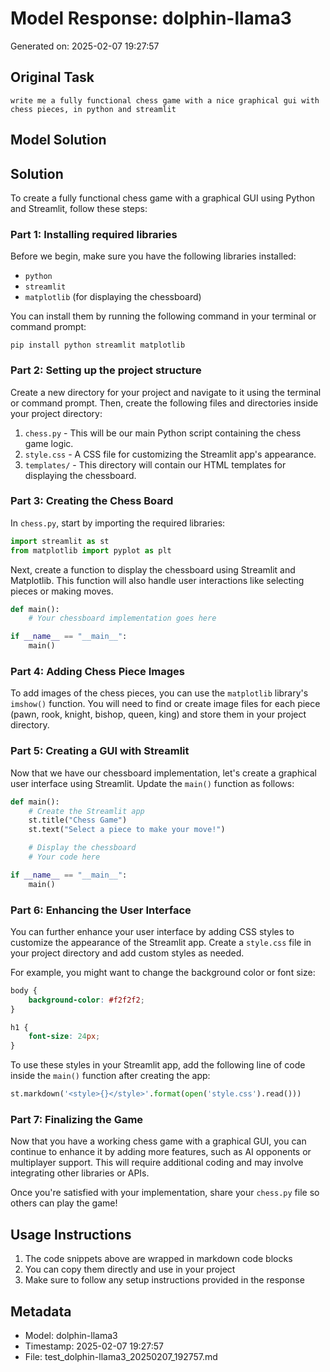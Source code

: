 # Model Response: dolphin-llama3
Generated on: 2025-02-07 19:27:57

## Original Task
```
write me a fully functional chess game with a nice graphical gui with  chess pieces, in python and streamlit
```

## Model Solution
## Solution

To create a fully functional chess game with a graphical GUI using Python and Streamlit, follow these steps:

### Part 1: Installing required libraries

Before we begin, make sure you have the following libraries installed:
- `python`
- `streamlit`
- `matplotlib` (for displaying the chessboard)

You can install them by running the following command in your terminal or command prompt:
```shell
pip install python streamlit matplotlib
```

### Part 2: Setting up the project structure

Create a new directory for your project and navigate to it using the terminal or command prompt. Then, create the following files and directories inside your project directory:

1. `chess.py` - This will be our main Python script containing the chess game logic.
2. `style.css` - A CSS file for customizing the Streamlit app's appearance.
3. `templates/` - This directory will contain our HTML templates for displaying the chessboard.

### Part 3: Creating the Chess Board

In `chess.py`, start by importing the required libraries:
```python
import streamlit as st
from matplotlib import pyplot as plt
```

Next, create a function to display the chessboard using Streamlit and Matplotlib. This function will also handle user interactions like selecting pieces or making moves.
```python
def main():
    # Your chessboard implementation goes here

if __name__ == "__main__":
    main()
```

### Part 4: Adding Chess Piece Images

To add images of the chess pieces, you can use the `matplotlib` library's `imshow()` function. You will need to find or create image files for each piece (pawn, rook, knight, bishop, queen, king) and store them in your project directory.

### Part 5: Creating a GUI with Streamlit

Now that we have our chessboard implementation, let's create a graphical user interface using Streamlit. Update the `main()` function as follows:
```python
def main():
    # Create the Streamlit app
    st.title("Chess Game")
    st.text("Select a piece to make your move!")

    # Display the chessboard
    # Your code here

if __name__ == "__main__":
    main()
```

### Part 6: Enhancing the User Interface

You can further enhance your user interface by adding CSS styles to customize the appearance of the Streamlit app. Create a `style.css` file in your project directory and add custom styles as needed.

For example, you might want to change the background color or font size:
```css
body {
    background-color: #f2f2f2;
}

h1 {
    font-size: 24px;
}
```

To use these styles in your Streamlit app, add the following line of code inside the `main()` function after creating the app:
```python
st.markdown('<style>{}</style>'.format(open('style.css').read()))
```

### Part 7: Finalizing the Game

Now that you have a working chess game with a graphical GUI, you can continue to enhance it by adding more features, such as AI opponents or multiplayer support. This will require additional coding and may involve integrating other libraries or APIs.

Once you're satisfied with your implementation, share your `chess.py` file so others can play the game!

## Usage Instructions
1. The code snippets above are wrapped in markdown code blocks
2. You can copy them directly and use in your project
3. Make sure to follow any setup instructions provided in the response

## Metadata
- Model: dolphin-llama3
- Timestamp: 2025-02-07 19:27:57
- File: test_dolphin-llama3_20250207_192757.md
